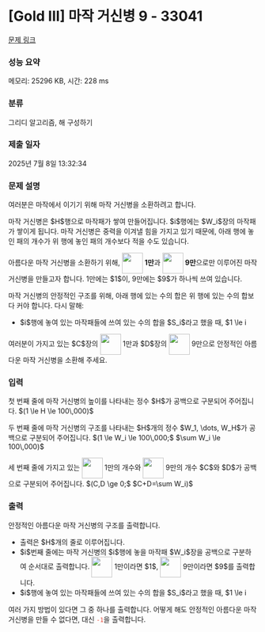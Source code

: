 # [Gold III] 마작 거신병 9 - 33041 

[문제 링크](https://www.acmicpc.net/problem/33041) 

### 성능 요약

메모리: 25296 KB, 시간: 228 ms

### 분류

그리디 알고리즘, 해 구성하기

### 제출 일자

2025년 7월 8일 13:32:34

### 문제 설명

<p>여러분은 마작에서 이기기 위해 마작 거신병을 소환하려고 합니다.</p>

<p>마작 거신병은 $H$행으로 마작패가 쌓여 만들어집니다. $i$행에는 $W_i$장의 마작패가 쌓이게 됩니다. 마작 거신병은 중력을 이겨낼 힘을 가지고 있기 때문에, 아래 행에 놓인 패의 개수가 위 행에 놓인 패의 개수보다 적을 수도 있습니다.</p>

<p>아름다운 마작 거신병을 소환하기 위해, <img alt="" src="https://upload.acmicpc.net/2605b526-2576-4c69-8260-5e43863b67c5/-/preview/" style="vertical-align: middle; height: 3em; display: inline-block;" class="no-responsive"> <strong>1만</strong>과 <img alt="" src="https://upload.acmicpc.net/5e4d04ba-0ef7-405c-b7b7-855ba185c952/-/preview/" style="vertical-align: middle; height: 3em; display: inline-block;" class="no-responsive"> <strong>9만</strong>으로만 이루어진 마작 거신병을 만들고자 합니다. 1만에는 $1$이, 9만에는 $9$가 하나씩 쓰여 있습니다.</p>

<p>마작 거신병의 안정적인 구조를 위해, 아래 행에 있는 수의 합은 위 행에 있는 수의 합보다 커야 합니다. 다시 말해:</p>

<ul>
	<li>$i$행에 놓여 있는 마작패들에 쓰여 있는 수의 합을 $S_i$라고 했을 때, $1 \le i<j \le H$인 정수 $i$, $j$에 대해 $S_i<S_j$여야 합니다.</li>
</ul>

<p>여러분이 가지고 있는 $C$장의 <img alt="" src="https://upload.acmicpc.net/2605b526-2576-4c69-8260-5e43863b67c5/-/preview/" style="vertical-align: middle; height: 3em; display: inline-block;" class="no-responsive"> 1만과 $D$장의 <img alt="" src="https://upload.acmicpc.net/5e4d04ba-0ef7-405c-b7b7-855ba185c952/-/preview/" style="vertical-align: middle; height: 3em; display: inline-block;" class="no-responsive"> 9만으로 안정적인 아름다운 마작 거신병을 소환해 주세요.</p>

### 입력 

 <p>첫 번째 줄에 마작 거신병의 높이를 나타내는 정수 $H$가 공백으로 구분되어 주어집니다. $(1 \le H \le 100\,000)$</p>

<p>두 번째 줄에 마작 거신병의 구조를 나타내는 $H$개의 정수 $W_1, \dots, W_H$가 공백으로 구분되어 주어집니다. $(1 \le W_i \le 100\,000;$ $\sum W_i \le 100\,000)$</p>

<p>세 번째 줄에 가지고 있는 <img alt="" src="https://upload.acmicpc.net/2605b526-2576-4c69-8260-5e43863b67c5/-/preview/" style="vertical-align: middle; height: 3em; display: inline-block;" class="no-responsive"> 1만의 개수와 <img alt="" src="https://upload.acmicpc.net/5e4d04ba-0ef7-405c-b7b7-855ba185c952/-/preview/" style="vertical-align: middle; height: 3em; display: inline-block;" class="no-responsive"> 9만의 개수 $C$와 $D$가 공백으로 구분되어 주어집니다. $(C,D \ge 0;$ $C+D=\sum W_i)$</p>

### 출력 

 <p>안정적인 아름다운 마작 거신병의 구조를 출력합니다.</p>

<ul>
	<li>출력은 $H$개의 줄로 이루어집니다.</li>
	<li>$i$번째 줄에는 마작 거신병의 $i$행에 놓을 마작패 $W_i$장을 공백으로 구분하여 순서대로 출력합니다. <img alt="" src="https://upload.acmicpc.net/2605b526-2576-4c69-8260-5e43863b67c5/-/preview/" style="vertical-align: middle; height: 3em; display: inline-block;" class="no-responsive"> 1만이라면 $1$, <img alt="" src="https://upload.acmicpc.net/5e4d04ba-0ef7-405c-b7b7-855ba185c952/-/preview/" style="vertical-align: middle; height: 3em; display: inline-block;" class="no-responsive"> 9만이라면 $9$를 출력합니다.</li>
	<li>$i$행에 놓여 있는 마작패들에 쓰여 있는 수의 합을 $S_i$라고 했을 때, $1 \le i<j \le H$인 정수 $i$, $j$에 대해 $S_i<S_j$여야 합니다.</li>
</ul>

<p>여러 가지 방법이 있다면 그 중 하나를 출력합니다. 어떻게 해도 안정적인 아름다운 마작 거신병을 만들 수 없다면, 대신 <code><span style="color:#e74c3c;">-1</span></code>을 출력합니다.</p>

